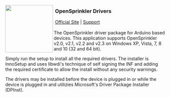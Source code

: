 <img align="left" height="150" src="http://albahra.com/opensprinkler/icon-new.png"><h3>&nbsp;OpenSprinkler Drivers</h3>
&nbsp;[Official Site][official] | [Support][help]  
<br>
The OpenSprinkler driver package for Arduino based devices. This application supports OpenSprinkler v2.0, v2.1, v2.2 and v2.3 on Windows XP, Vista, 7, 8 and 10 (32 and 64 bit).

Simply run the setup to install all the required drivers. The installer is InnoSetup and uses libwdi's technique of self signing the INF and adding the required certificate to allow the install without any security warnings.

The drivers may be installed before the device is plugged in or while the device is plugged in and utilizies Microsoft's Driver Package Installer (DPInst).

[official]: https://opensprinkler.com
[help]: http://support.opensprinkler.com
